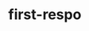 # first-respo

<!DOCTYPE html>
<html>
  <head>
    <meta charset="utf-8">
    <title></title>
    <style media="screen">
    #container {
  width: 980px;
  margin: 0 auto;
}
      header {
        background-color: #008B8B;

        margin: 5px 0px 5px 0px;
        padding: 5px;

      }
      nav {
         	background-color: #2F4F4F;
        overflow: hidden;/*to display full width nav bar*/
        margin:0px 0px 5px 0px;

      }
      nav ul {
        list-style-type: none;
        margin: 0;
        padding: 0;

      }
      nav ul li {
        float: left;
        	background-color: #2F4F4F;
      }
      nav a {
        text-align: center;
        text-decoration: none;
        padding: 20px 24px;
        color: white;
        display: block;
        line-height: 20px;

      }
      nav a:hover {
          background-color:#1bc2a2;
      }
      nav ul ul {
        display: none;
      }
      nav ul li:hover >ul {
        display: block;
        position: absolute;

      }
      nav ul ul li {
        float: none;/*to show sub mrnu vertically*/
        position:relative;/*to show sub menu */
      }
      nav ul ul ul {
        position: absolute;
        top:0;
        left:100%;
        background-color: red;
      }
      .aside {
        background-color: #5F9EA0;
        text-align: center;
        width: 250px;
        float: left;
        height: 400px;
        color: white;
        margin-bottom:5px;
         padding:10px;

      }
      .article {
        background-color: #5F9EA0;
        text-align: center;
        width: 685px;
        float: right;
        height: 400px;
        color: white;
        margin-bottom:5px;
        padding:10px;
      }
      footer {
        background-color: #008B8B;
        margin: 5px 0px 5px 0px;
        padding: 20px;
        clear:both;
        text-align: center;
        color: white;
      }
      img {
max-width:100%;
margin:0 auto;
display:block;


}

    </style>
  </head>
  <body id="container">
    <header>
      <img src="image/love.png" alt="" />
    </header>
    <nav>
      <ul>
        <li style="background-color:#696969;"><a href="#">Home</a></li>
        <li><a href="#">Contact</a></li>
        <li><a href="#">Features</a>
         <ul>

           </li>
           <li><a href="#">Poem</a></li>
           <li><a href="#">Fashion</a></li>
           <li><a href="#">Songs</a>
             <ul>
               <li><a href="#">Bangla</a></li>
               <li><a href="#">English</a></li>
               <li><a href="#">Hindi</a></li>
             </ul>
         </ul>
        </li>
        <li style="float:right"><a href="#">Sign Up</a></li>
        <li style="float:right"><a href="#">Sign In</a></li>
      </ul>
    </nav>
    <aside class="aside">
<h1>About Me</h1>
Hello..........I am Anwar muhammad, from Sandvip.
<img src="image/anwar.JPG" alt="" />
    </aside>
    <section>
      <article class="article">
         <h2>Love is Divine</h2>
         <img src="image/love2.PNG" alt="" />
      </article>
    </section>
    <footer >
           &copy Anwar Muhammad 2015
    </footer>
  </body>
</html>
